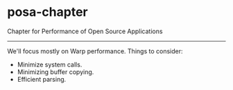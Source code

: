posa-chapter
============

Chapter for Performance of Open Source Applications

---

We'll focus mostly on Warp performance. Things to consider:

* Minimize system calls.
* Minimizing buffer copying.
* Efficient parsing.